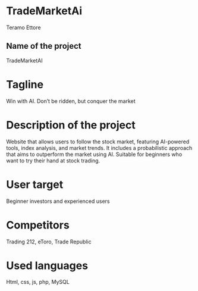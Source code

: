 # TradeMarketAi
Teramo Ettore

## Name of the project
TradeMarketAI

# Tagline
Win with AI. Don’t be ridden, but conquer the market

# Description of the project
Website that allows users to follow the stock market, featuring AI-powered tools, index analysis, and market trends. It includes a probabilistic approach that aims to outperform the market using AI. Suitable for beginners who want to try their hand at stock trading.

# User target
Beginner investors and experienced users

# Competitors
Trading 212, eToro, Trade Republic

# Used languages
Html, css, js, php, MySQL
